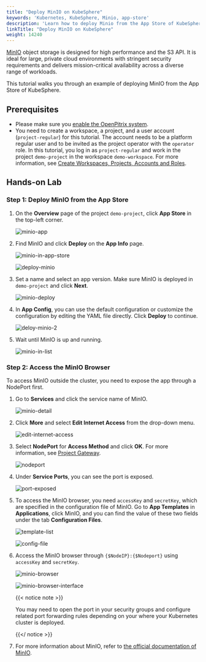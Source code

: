 ```yaml
---
title: "Deploy MinIO on KubeSphere"
keywords: 'Kubernetes, KubeSphere, Minio, app-store'
description: 'Learn how to deploy Minio from the App Store of KubeSphere and access its service.'
linkTitle: "Deploy MinIO on KubeSphere"
weight: 14240
---
```

[MinIO](https://min.io/) object storage is designed for high performance and the S3 API. It is ideal for large, private cloud environments with stringent security requirements and delivers mission-critical availability across a diverse range of workloads.

This tutorial walks you through an example of deploying MinIO from the App Store of KubeSphere.

## Prerequisites

- Please make sure you [enable the OpenPitrix system](../../../pluggable-components/app-store/).
- You need to create a workspace, a project, and a user account (`project-regular`) for this tutorial. The account needs to be a platform regular user and to be invited as the project operator with the `operator` role. In this tutorial, you log in as `project-regular` and work in the project `demo-project` in the workspace `demo-workspace`. For more information, see [Create Workspaces, Projects, Accounts and Roles](../../../quick-start/create-workspace-and-project/).

## Hands-on Lab

### Step 1: Deploy MinIO from the App Store

1. On the **Overview** page of the project `demo-project`, click **App Store** in the top-left corner.

   ![minio-app](/images/docs/appstore/built-in-apps/minio-app/minio-app.jpg)

2. Find MinIO and click **Deploy** on the **App Info** page.

   ![minio-in-app-store](/images/docs/appstore/built-in-apps/minio-app/minio-in-app-store.jpg)

   ![deploy-minio](/images/docs/appstore/built-in-apps/minio-app/deploy-minio.jpg)

3. Set a name and select an app version. Make sure MinIO is deployed in `demo-project` and click **Next**.

   ![minio-deploy](/images/docs/appstore/built-in-apps/minio-app/minio-deploy.jpg)

4. In **App Config**, you can use the default configuration or customize the configuration by editing the YAML file directly. Click **Deploy** to continue.

   ![deloy-minio-2](/images/docs/appstore/built-in-apps/minio-app/deloy-minio-2.jpg)

5. Wait until MinIO is up and running.

   ![minio-in-list](/images/docs/appstore/built-in-apps/minio-app/minio-in-list.jpg)

### Step 2: Access the MinIO Browser

To access MinIO outside the cluster, you need to expose the app through a NodePort first.

1. Go to **Services** and click the service name of MinIO.

   ![minio-detail](/images/docs/appstore/built-in-apps/minio-app/minio-detail.jpg)

2. Click **More** and select **Edit Internet Access** from the drop-down menu.

   ![edit-internet-access](/images/docs/appstore/built-in-apps/minio-app/edit-internet-access.jpg)

3. Select **NodePort** for **Access Method** and click **OK**. For more information, see [Project Gateway](../../../project-administration/project-gateway/).

   ![nodeport](/images/docs/appstore/built-in-apps/minio-app/nodeport.jpg)

4. Under **Service Ports**, you can see the port is exposed.

   ![port-exposed](/images/docs/appstore/built-in-apps/minio-app/port-exposed.jpg)

5. To access the MinIO browser, you need `accessKey` and `secretKey`, which are specified in the configuration file of MinIO. Go to **App Templates** in **Applications**, click MinIO, and you can find the value of these two fields under the tab **Configuration Files**.

   ![template-list](/images/docs/appstore/built-in-apps/minio-app/template-list.jpg)

   ![config-file](/images/docs/appstore/built-in-apps/minio-app/config-file.jpg)

6. Access the MinIO browser through `{$NodeIP}:{$Nodeport}` using `accessKey` and `secretKey`.

   ![minio-browser](/images/docs/appstore/built-in-apps/minio-app/minio-browser.jpg)

   ![minio-browser-interface](/images/docs/appstore/built-in-apps/minio-app/minio-browser-interface.jpg)

   {{< notice note >}}

   You may need to open the port in your security groups and configure related port forwarding rules depending on your where your Kubernetes cluster is deployed.

   {{</ notice >}} 

7. For more information about MinIO, refer to [the official documentation of MinIO](https://docs.min.io/).